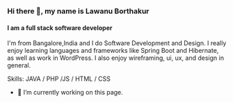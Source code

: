 

<!--
**lawanuborthakur/lawanuborthakur** is a ✨ _special_ ✨ repository because its `README.md` (this file) appears on your GitHub profile.

Here are some ideas to get you started:

- 🔭 I’m currently working on ...
- 🌱 I’m currently learning ...
- 👯 I’m looking to collaborate on ...
- 🤔 I’m looking for help with ...
- 💬 Ask me about ...
- 📫 How to reach me: ...
- 😄 Pronouns: ...
- ⚡ Fun fact: ...
-->
### Hi there 👋, my name is Lawanu Borthakur
#### I am a full stack software developer

I'm from Bangalore,India and I do Software Development and Design. I really enjoy learning languages and frameworks like Spring Boot and Hibernate, as well as work in WordPress. I also enjoy wireframing, ui, ux, and design in general.

Skills: JAVA  / PHP /JS / HTML / CSS

- 🔭 I’m currently working on this page. 




